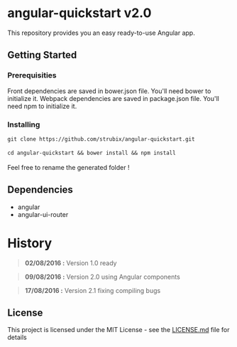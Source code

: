 # angular-quickstart v2.0

This repository provides you an easy ready-to-use Angular app. 

## Getting Started

### Prerequisities

Front dependencies are saved in bower.json file. You'll need bower to initialize it.
Webpack dependencies are saved in package.json file. You'll need npm to initialize it.

### Installing

`git clone https://github.com/strubix/angular-quickstart.git` <br /><br />
`cd angular-quickstart && bower install && npm install` <br /><br />
Feel free to rename the generated folder !

## Dependencies

* angular
* angular-ui-router

# History
>**02/08/2016 :** Version 1.0 ready <br>

>**09/08/2016 :** Version 2.0 using Angular components

>**17/08/2016 :** Version 2.1 fixing compiling bugs

## License

This project is licensed under the MIT License - see the [LICENSE.md](LICENSE.md) file for details
